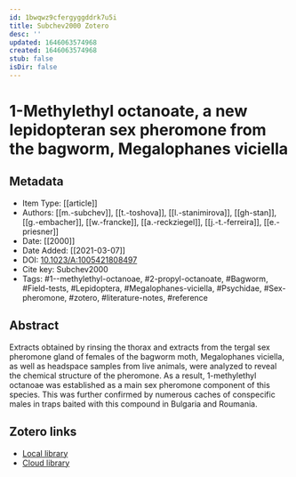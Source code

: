 ```yaml
---
id: 1bwqwz9cfergyggddrk7u5i
title: Subchev2000 Zotero
desc: ''
updated: 1646063574968
created: 1646063574968
stub: false
isDir: false
---
```

# 1-Methylethyl octanoate, a new lepidopteran sex pheromone from the bagworm, Megalophanes viciella

## Metadata

* Item Type: [[article]]
* Authors: [[m.-subchev]], [[t.-toshova]], [[l.-stanimirova]], [[gh-stan]], [[g.-embacher]], [[w.-francke]], [[a.-reckziegel]], [[j.-t.-ferreira]], [[e.-priesner]]
* Date: [[2000]]
* Date Added: [[2021-03-07]]
* DOI: [10.1023/A:1005421808497](https://doi.org/10.1023/A:1005421808497)
* Cite key: Subchev2000
* Tags: #1--methylethyl-octanoae, #2-propyl-octanoate, #Bagworm, #Field-tests, #Lepidoptera, #Megalophanes-viciella, #Psychidae, #Sex-pheromone, #zotero, #literature-notes, #reference

## Abstract

Extracts obtained by rinsing the thorax and extracts from the tergal sex pheromone gland of females of the bagworm moth, Megalophanes viciella, as well as headspace samples from live animals, were analyzed to reveal the chemical structure of the pheromone. As a result, 1-methylethyl octanoae was established as a main sex pheromone component of this species. This was further confirmed by numerous caches of conspecific males in traps baited with this compound in Bulgaria and Roumania.


##  Zotero links
* [Local library](zotero://select/items/1_NLQCCJPU)
* [Cloud library](http://zotero.org/users/7593438/items/NLQCCJPU)


